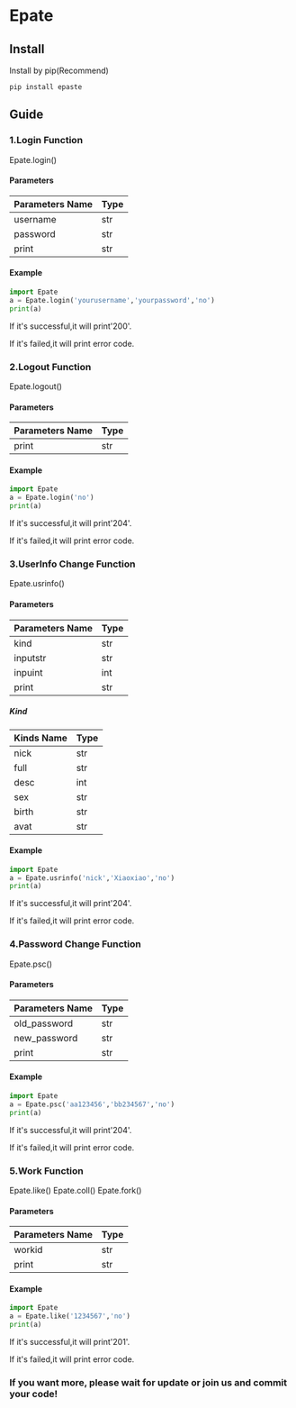 # Epate
## Install
Install by pip(Recommend)

`pip install epaste`

## Guide
### 1.Login Function
Epate.login()
#### Parameters
| Parameters Name             | Type  |
|-----------------|------|
| username    | str  |
| password    | str  |
| print       | str  |
#### Example
```python
import Epate
a = Epate.login('yourusername','yourpassword','no')
print(a)
```
If it's successful,it will print'200'.

If it's failed,it will print error code.

### 2.Logout Function
Epate.logout()
#### Parameters
| Parameters Name             | Type  |
|-----------------|------|
| print       | str  |
#### Example
```python
import Epate
a = Epate.login('no')
print(a)
```
If it's successful,it will print'204'.

If it's failed,it will print error code.

### 3.UserInfo Change Function
Epate.usrinfo()
#### Parameters
| Parameters Name             | Type  |
|-----------------|------|
| kind    | str  |
| inputstr    | str  |
| inpuint    | int  |
| print       | str  |
##### Kind
| Kinds Name             | Type  |
|-----------------|------|
| nick    | str  |
| full    | str  |
| desc    | int  |
| sex       | str  |
| birth       | str  |
| avat       | str  |

#### Example
```python
import Epate
a = Epate.usrinfo('nick','Xiaoxiao','no')
print(a)
```
If it's successful,it will print'204'.

If it's failed,it will print error code.

### 4.Password Change Function
Epate.psc()
#### Parameters
| Parameters Name             | Type  |
|-----------------|------|
| old_password    | str  |
| new_password    | str  |
| print       | str  |

#### Example
```python
import Epate
a = Epate.psc('aa123456','bb234567','no')
print(a)
```
If it's successful,it will print'204'.

If it's failed,it will print error code.

### 5.Work Function
Epate.like()
Epate.coll()
Epate.fork()
#### Parameters
| Parameters Name             | Type  |
|-----------------|------|
| workid    | str  |
| print       | str  |

#### Example
```python
import Epate
a = Epate.like('1234567','no')
print(a)
```
If it's successful,it will print'201'.

If it's failed,it will print error code.
### If you want more, please wait for update or join us and commit your code!
